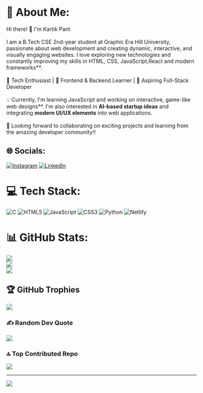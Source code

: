 # 💫 About Me:
Hi there! 👋 I'm Kartik Pant  <br><br>I am a  B.Tech CSE 2nd-year student at Graphic Era Hill University, passionate about web development  and creating dynamic, interactive, and visually engaging websites. I love exploring new technologies and constantly improving my skills in HTML, CSS, JavaScript,React and modern frameworks**.  <br><br>🔹 Tech Enthusiast | 🔹 Frontend & Backend Learner | 🔹 Aspiring Full-Stack Developer <br><br>💡 Currently, I'm learning JavaScript and working on interactive, game-like web designs**. I'm also interested in **AI-based startup ideas** and integrating **modern UI/UX elements** into web applications.  <br><br>📌 Looking forward to collaborating on exciting projects and learning from the amazing developer community!!  <br>


## 🌐 Socials:
[![Instagram](https://img.shields.io/badge/Instagram-%23E4405F.svg?logo=Instagram&logoColor=white)](https://instagram.com/https://www.instagram.com/nerdy.__.draws) [![LinkedIn](https://img.shields.io/badge/LinkedIn-%230077B5.svg?logo=linkedin&logoColor=white)](https://linkedin.com/in/https://www.linkedin.com/in/kartik-pant-7936a8357) 

# 💻 Tech Stack:
![C](https://img.shields.io/badge/c-%2300599C.svg?style=for-the-badge&logo=c&logoColor=white) ![HTML5](https://img.shields.io/badge/html5-%23E34F26.svg?style=for-the-badge&logo=html5&logoColor=white) ![JavaScript](https://img.shields.io/badge/javascript-%23323330.svg?style=for-the-badge&logo=javascript&logoColor=%23F7DF1E) ![CSS3](https://img.shields.io/badge/css3-%231572B6.svg?style=for-the-badge&logo=css3&logoColor=white) ![Python](https://img.shields.io/badge/python-3670A0?style=for-the-badge&logo=python&logoColor=ffdd54) ![Netlify](https://img.shields.io/badge/netlify-%23000000.svg?style=for-the-badge&logo=netlify&logoColor=#00C7B7)
# 📊 GitHub Stats:
![](https://github-readme-stats.vercel.app/api?username=Pantkartik&theme=gotham&hide_border=false&include_all_commits=true&count_private=true)<br/>
![](https://nirzak-streak-stats.vercel.app/?user=Pantkartik&theme=gotham&hide_border=false)<br/>
![](https://github-readme-stats.vercel.app/api/top-langs/?username=Pantkartik&theme=gotham&hide_border=false&include_all_commits=true&count_private=true&layout=compact)

## 🏆 GitHub Trophies
![](https://github-profile-trophy.vercel.app/?username=Pantkartik&theme=onedark&no-frame=false&no-bg=true&margin-w=4)

### ✍️ Random Dev Quote
![](https://quotes-github-readme.vercel.app/api?type=horizontal&theme=merko)

### 🔝 Top Contributed Repo
![](https://github-contributor-stats.vercel.app/api?username=Pantkartik&limit=5&theme=dark&combine_all_yearly_contributions=true)

---
[![](https://visitcount.itsvg.in/api?id=Pantkartik&icon=4&color=12)](https://visitcount.itsvg.in)

<!-- Proudly created with GPRM ( https://gprm.itsvg.in ) -->
